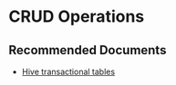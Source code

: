 <properties
  pageTitle="CRUD Operations"
  description="CRUD Operations"
  Service="microsoft.hdinsight"
  resource="clusters"
  authors="pjfreitas"
  ms.author="pfreitas"
  displayOrder="14"
  selfHelpType="resource"
  supportTopicIds="32629033"
  resourceTags=""
  productPesIds="15078"
  cloudEnvironments="MoonCake"
  ArticleId="7e4169d8-70cf-40f7-8bf2-a7dd65e2b13a"
/>

# CRUD Operations

## **Recommended Documents**

* [Hive transactional tables](https://docs.azure.cn/hdinsight/hdinsight-version-release#hive-transactional-tables)